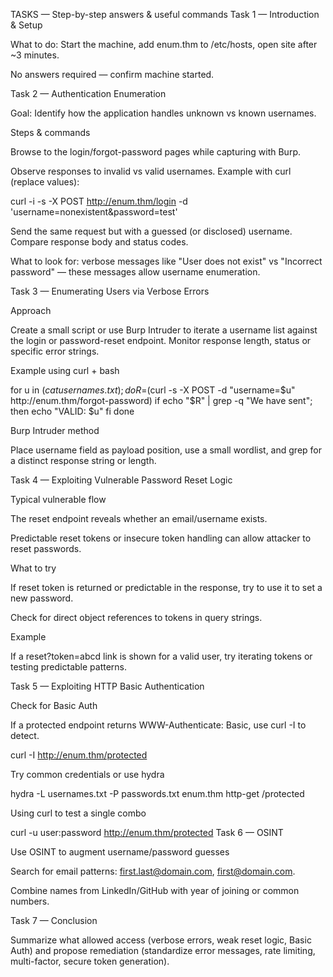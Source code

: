 TASKS — Step-by-step answers & useful commands
Task 1 — Introduction & Setup

What to do: Start the machine, add enum.thm to /etc/hosts, open site after ~3 minutes.

No answers required — confirm machine started.

Task 2 — Authentication Enumeration

Goal: Identify how the application handles unknown vs known usernames.

Steps & commands

Browse to the login/forgot-password pages while capturing with Burp.

Observe responses to invalid vs valid usernames. Example with curl (replace values):

curl -i -s -X POST http://enum.thm/login -d 'username=nonexistent&password=test'

Send the same request but with a guessed (or disclosed) username. Compare response body and status codes.

What to look for: verbose messages like "User does not exist" vs "Incorrect password" — these messages allow username enumeration.

Task 3 — Enumerating Users via Verbose Errors

Approach

Create a small script or use Burp Intruder to iterate a username list against the login or password-reset endpoint. Monitor response length, status or specific error strings.

Example using curl + bash

for u in $(cat usernames.txt); do
  R=$(curl -s -X POST -d "username=$u" http://enum.thm/forgot-password)
  if echo "$R" | grep -q "We have sent"; then
    echo "VALID: $u"
  fi
done

Burp Intruder method

Place username field as payload position, use a small wordlist, and grep for a distinct response string or length.

Task 4 — Exploiting Vulnerable Password Reset Logic

Typical vulnerable flow

The reset endpoint reveals whether an email/username exists.

Predictable reset tokens or insecure token handling can allow attacker to reset passwords.

What to try

If reset token is returned or predictable in the response, try to use it to set a new password.

Check for direct object references to tokens in query strings.

Example

If a reset?token=abcd link is shown for a valid user, try iterating tokens or testing predictable patterns.

Task 5 — Exploiting HTTP Basic Authentication

Check for Basic Auth

If a protected endpoint returns WWW-Authenticate: Basic, use curl -I to detect.

curl -I http://enum.thm/protected

Try common credentials or use hydra

hydra -L usernames.txt -P passwords.txt enum.thm http-get /protected

Using curl to test a single combo

curl -u user:password http://enum.thm/protected
Task 6 — OSINT

Use OSINT to augment username/password guesses

Search for email patterns: first.last@domain.com, first@domain.com.

Combine names from LinkedIn/GitHub with year of joining or common numbers.

Task 7 — Conclusion

Summarize what allowed access (verbose errors, weak reset logic, Basic Auth) and propose remediation (standardize error messages, rate limiting, multi-factor, secure token generation).
